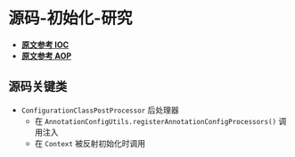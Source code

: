# 源码-初始化-研究

- **[原文参考 IOC](https://yikun.github.io/2015/05/29/Spring-IOC核心源码学习/)**
- **[原文参考 AOP](https://www.cnblogs.com/xrq730/p/6753160.html)**

## 源码关键类
- `ConfigurationClassPostProcessor` 后处理器
  - 在 `AnnotationConfigUtils.registerAnnotationConfigProcessors()` 调用注入
  - 在 `Context` 被反射初始化时调用